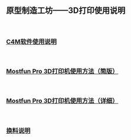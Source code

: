 <h2>原型制造工坊——3D打印使用说明</h2>

<br><h3> [C4M软件使用说明](https://github.com/swjtu-maker/action-school/blob/master/C4M%E8%BD%AF%E4%BB%B6%E4%BD%BF%E7%94%A8%E8%AF%B4%E6%98%8E.md) </h3>

<br><h3> [Mostfun Pro 3D打印机使用方法（简版）](https://github.com/swjtu-maker/action-school/blob/master/Mostfun%20Pro%203D%E6%89%93%E5%8D%B0%E6%9C%BA%E4%BD%BF%E7%94%A8%E6%96%B9%E6%B3%95%EF%BC%88%E7%AE%80%E7%89%88%EF%BC%89.md) </h3>

<br><h3> [Mostfun Pro 3D打印机使用方法（详细）](https://github.com/swjtu-maker/action-school/blob/master/mostfun-Pro%20%203D%E6%89%93%E5%8D%B0%E6%9C%BA%E4%BD%BF%E7%94%A8%E6%96%B9%E6%B3%95%EF%BC%88%E8%AF%A6%E7%BB%86%EF%BC%89.md)</h3>

<br><h3>[换料说明](https://github.com/swjtu-maker/action-school/blob/master/%E6%8D%A2%E6%96%99%E8%AF%B4%E6%98%8E.md)</h3><br>
